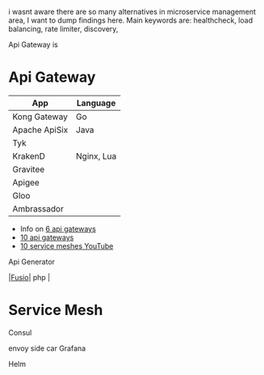 i wasnt aware there are so many alternatives in microservice management area, I want to dump findings here.
Main keywords are: healthcheck, load balancing, rate limiter, discovery, 

Api Gateway is 




# Api Gateway
| App | Language |
|------| ---|
|Kong Gateway| Go |
|Apache ApiSix| Java |
|Tyk| |
|KrakenD| Nginx, Lua |
|Gravitee| |
|Apigee| |
|Gloo| |
|Ambrassador| |

* Info on [6 api gateways](https://nordicapis.com/6-open-source-api-gateways/)
* [10 api gateways](https://geekflare.com/api-gateway/)
* [10 service meshes YouTube](https://www.youtube.com/watch?v=TAlpaC_NSUw)

Api Generator

|[Fusio](https://github.com/apioo/fusio)| php |

# Service Mesh
Consul



envoy side car
Grafana

Helm
